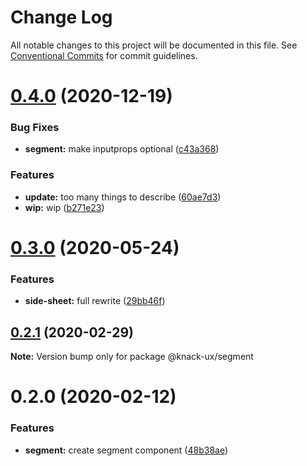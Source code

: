 # Change Log

All notable changes to this project will be documented in this file.
See [Conventional Commits](https://conventionalcommits.org) for commit guidelines.

# [0.4.0](https://github.com/knack-ux/knack-ux/compare/@knack-ux/segment@0.3.0...@knack-ux/segment@0.4.0) (2020-12-19)


### Bug Fixes

* **segment:** make inputprops optional ([c43a368](https://github.com/knack-ux/knack-ux/commit/c43a368e01ff6bf4218ca437b20dddd4a7e2b53b))


### Features

* **update:** too many things to describe ([60ae7d3](https://github.com/knack-ux/knack-ux/commit/60ae7d3a21f3504a2ed792d08d9b0b4d4a293549))
* **wip:** wip ([b271e23](https://github.com/knack-ux/knack-ux/commit/b271e238a81541a7bb4be59b1b623b39b7277719))





# [0.3.0](https://github.com/knack-ux/knack-ux/compare/@knack-ux/segment@0.2.1...@knack-ux/segment@0.3.0) (2020-05-24)


### Features

* **side-sheet:** full rewrite ([29bb46f](https://github.com/knack-ux/knack-ux/commit/29bb46f7a42217ce56e02e575194f7455fc4142d))





## [0.2.1](https://github.com/knack-ux/knack-ux/compare/@knack-ux/segment@0.2.0...@knack-ux/segment@0.2.1) (2020-02-29)

**Note:** Version bump only for package @knack-ux/segment





# 0.2.0 (2020-02-12)


### Features

* **segment:** create segment component ([48b38ae](https://github.com/knack-ux/knack-ux/commit/48b38ae203377727c1b08839791b2f1219bda680))

